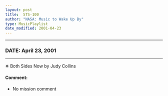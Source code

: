 ```yaml
---
layout: post
title:  STS-100
author: "NASA: Music to Wake Up By"
type: MusicPlaylist
date_modified: 2001-04-23
---
```


----
### DATE: April 23, 2001
----
✵ Both Sides Now by Judy Collins

#### Comment:
* No mission comment
